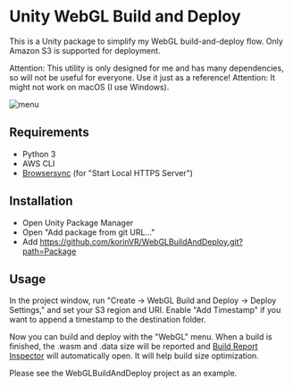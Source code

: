# Unity WebGL Build and Deploy

This is a Unity package to simplify my WebGL build-and-deploy flow. Only Amazon S3 is supported for deployment.

Attention: This utility is only designed for me and has many dependencies, so will not be useful for everyone. Use it just as a reference!
Attention: It might not work on macOS (I use Windows).

![menu](https://user-images.githubusercontent.com/882466/167887860-090ed9ee-d0c6-47ac-84b4-00b5a0ff2b87.png)

## Requirements

- Python 3
- AWS CLI
- [Browsersync](https://browsersync.io/) (for "Start Local HTTPS Server")

## Installation

- Open Unity Package Manager
- Open "Add package from git URL..."
- Add https://github.com/korinVR/WebGLBuildAndDeploy.git?path=Package

## Usage

In the project window, run "Create -> WebGL Build and Deploy -> Deploy Settings," and set your S3 region and URI. Enable "Add Timestamp" if you want to append a timestamp to the destination folder.

Now you can build and deploy with the "WebGL" menu. When a build is finished, the .wasm and .data size will be reported and [Build Report Inspector](https://github.com/Unity-Technologies/BuildReportInspector) will automatically open. It will help build size optimization.

Please see the WebGLBuildAndDeploy project as an example.
